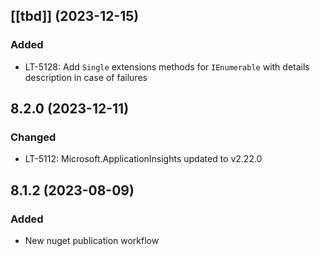 ## [[tbd]] (2023-12-15)

### Added
- LT-5128: Add `Single` extensions methods for `IEnumerable` with details description in case of failures 

## 8.2.0 (2023-12-11)

### Changed 
- LT-5112: Microsoft.ApplicationInsights updated to v2.22.0

## 8.1.2 (2023-08-09)

### Added 
- New nuget publication workflow

